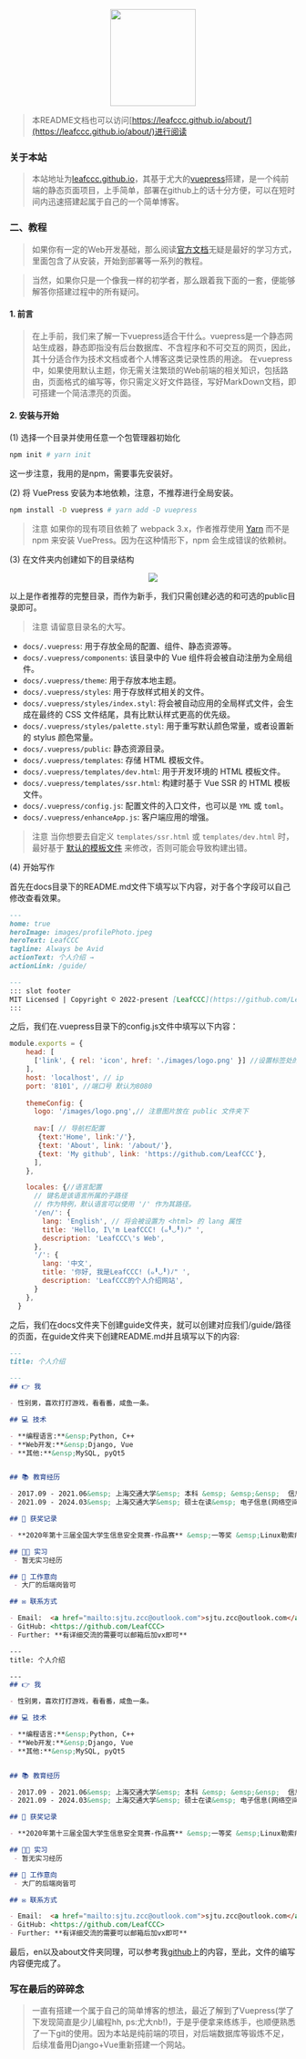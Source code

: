 <p align="center">
  <a href="https://leafccc.github.io/" target="_blank">
    <img src="./docs/.vuepress/public/images/logo.png" width = "150" height = "170"></a>
  </a>
</p>

> 本README文档也可以访问[https://leafccc.github.io/about/](https://leafccc.github.io/about/)进行阅读

### 关于本站

> 本站地址为[leafccc.github.io](https://leafccc.github.io)，其基于尤大的[vuepress](https://github.com/vuejs/vuepress)搭建，是一个纯前端的静态页面项目，上手简单，部署在github上的话十分方便，可以在短时间内迅速搭建起属于自己的一个简单博客。


### 二、教程


> 如果你有一定的Web开发基础，那么阅读[官方文档](https://vuepress.vuejs.org/zh/guide/getting-started.html)无疑是最好的学习方式，里面包含了从安装，开始到部署等一系列的教程。

> 当然，如果你只是一个像我一样的初学者，那么跟着我下面的一套，便能够解答你搭建过程中的所有疑问。


#### 1. 前言
> 在上手前，我们来了解一下vuepress适合干什么。vuepress是一个静态网站生成器，静态即指没有后台数据库、不含程序和不可交互的网页，因此，其十分适合作为技术文档或者个人博客这类记录性质的用途。
在vuepress中，如果使用默认主题，你无需关注繁琐的Web前端的相关知识，包括路由，页面格式的编写等，你只需定义好文件路径，写好MarkDown文档，即可搭建一个简洁漂亮的页面。

#### 2. 安装与开始
(1) 选择一个目录并使用任意一个包管理器初始化
  
  ``` bash
  npm init # yarn init
   ```

这一步注意，我用的是npm，需要事先安装好。

(2) 将 VuePress 安装为本地依赖，注意，不推荐进行全局安装。
  ``` bash
  npm install -D vuepress # yarn add -D vuepress
   ```
> 注意
   如果你的现有项目依赖了 webpack 3.x，作者推荐使用 [Yarn](https://classic.yarnpkg.com/zh-Hans/) 而不是 npm 来安装 VuePress。因为在这种情形下，npm 会生成错误的依赖树。
   
(3) 在文件夹内创建如下的目录结构

<p align="center">
    <img src="./docs/.vuepress/public/images/content.png" ></a>
  </a>
</p>

以上是作者推荐的完整目录，而作为新手，我们只需创建必选的和可选的public目录即可。

>  注意
请留意目录名的大写。


- `docs/.vuepress`: 用于存放全局的配置、组件、静态资源等。
- `docs/.vuepress/components`: 该目录中的 Vue 组件将会被自动注册为全局组件。
- `docs/.vuepress/theme`: 用于存放本地主题。
- `docs/.vuepress/styles`: 用于存放样式相关的文件。
- `docs/.vuepress/styles/index.styl`: 将会被自动应用的全局样式文件，会生成在最终的 CSS 文件结尾，具有比默认样式更高的优先级。
- `docs/.vuepress/styles/palette.styl`: 用于重写默认颜色常量，或者设置新的 stylus 颜色常量。
- `docs/.vuepress/public`: 静态资源目录。
- `docs/.vuepress/templates`: 存储 HTML 模板文件。
- `docs/.vuepress/templates/dev.html`: 用于开发环境的 HTML 模板文件。
- `docs/.vuepress/templates/ssr.html`: 构建时基于 Vue SSR 的 HTML 模板文件。
- `docs/.vuepress/config.js`: 配置文件的入口文件，也可以是 `YML` 或 `toml`。
- `docs/.vuepress/enhanceApp.js`: 客户端应用的增强。

>  注意
当你想要去自定义 `templates/ssr.html` 或 `templates/dev.html` 时，最好基于 [默认的模板文件](https://github.com/vuejs/vuepress/blob/master/packages/%40vuepress/core/lib/client/index.dev.html) 来修改，否则可能会导致构建出错。


(4) 开始写作

首先在docs目录下的README.md文件下填写以下内容，对于各个字段可以自己修改查看效果。
``` md
---
home: true
heroImage: images/profilePhoto.jpeg
heroText: LeafCCC
tagline: Always be Avid
actionText: 个人介绍 →
actionLink: /guide/

---
::: slot footer
MIT Licensed | Copyright © 2022-present [LeafCCC](https://github.com/LeafCCC)
:::

```
之后，我们在.vuepress目录下的config.js文件中填写以下内容：
``` js
module.exports = {
    head: [
      ['link', { rel: 'icon', href: './images/logo.png' }] //设置标签处的图标 自己绘制了一个
    ],
    host: 'localhost', // ip
    port: '8101', //端口号 默认为8080
    
    themeConfig: {
      logo: '/images/logo.png',// 注意图片放在 public 文件夹下
      
      nav:[ // 导航栏配置
       {text:'Home', link:'/'},
       {text: 'About', link: '/about/'}, 
       {text: 'My github', link: 'https://github.com/LeafCCC'},   
      ],      
    },

    locales: {//语言配置
      // 键名是该语言所属的子路径
      // 作为特例，默认语言可以使用 '/' 作为其路径。
      '/en/': {
        lang: 'English', // 将会被设置为 <html> 的 lang 属性
        title: 'Hello, I\'m LeafCCC! (๑╹◡╹)ﾉ" ',
        description: 'LeafCCC\'s Web',
      },
      '/': {
        lang: '中文',
        title: '你好, 我是LeafCCC! (๑╹◡╹)ﾉ" ',
        description: 'LeafCCC的个人介绍网站',
      }
    },
  }
```
之后，我们在docs文件夹下创建guide文件夹，就可以创建对应我们/guide/路径的页面，在guide文件夹下创建README.md并且填写以下的内容:
```md
---
title: 个人介绍

---
## 👉 我

- 性别男，喜欢打打游戏，看看番，咸鱼一条。

## 💻 技术

- **编程语言:**&ensp;Python, C++
- **Web开发:**&ensp;Django, Vue
- **其他:**&ensp;MySQL, pyQt5


## 📚 教育经历

- 2017.09 - 2021.06&emsp; 上海交通大学&emsp; 本科 &emsp; &emsp;&ensp;  信息安全
- 2021.09 - 2024.03&emsp; 上海交通大学&emsp; 硕士在读&emsp; 电子信息(网络空间安全) 

## 🚀 获奖记录

- **2020年第十三届全国大学生信息安全竞赛-作品赛** &emsp;一等奖 &emsp;Linux勒索病毒防范软件

## 👨‍🔧 实习
 - 暂无实习经历

## 📝 工作意向
 - 大厂的后端岗皆可

## ✉️ 联系方式

- Email:  <a href="mailto:sjtu.zcc@outlook.com">sjtu.zcc@outlook.com</a>
- GitHub: <https://github.com/LeafCCC>
- Further: **有详细交流的需要可以邮箱后加vx即可**

---
title: 个人介绍

---
## 👉 我

- 性别男，喜欢打打游戏，看看番，咸鱼一条。

## 💻 技术

- **编程语言:**&ensp;Python, C++
- **Web开发:**&ensp;Django, Vue
- **其他:**&ensp;MySQL, pyQt5


## 📚 教育经历

- 2017.09 - 2021.06&emsp; 上海交通大学&emsp; 本科 &emsp; &emsp;&ensp;  信息安全
- 2021.09 - 2024.03&emsp; 上海交通大学&emsp; 硕士在读&emsp; 电子信息(网络空间安全) 

## 🚀 获奖记录

- **2020年第十三届全国大学生信息安全竞赛-作品赛** &emsp;一等奖 &emsp;Linux勒索病毒防范软件

## 👨‍🔧 实习
 - 暂无实习经历

## 📝 工作意向
 - 大厂的后端岗皆可

## ✉️ 联系方式

- Email:  <a href="mailto:sjtu.zcc@outlook.com">sjtu.zcc@outlook.com</a>
- GitHub: <https://github.com/LeafCCC>
- Further: **有详细交流的需要可以邮箱后加vx即可**


```
最后，en以及about文件夹同理，可以参考我[github](https://github.com/LeafCCC/LeafCCC_BlogDev)上的内容，至此，文件的编写内容便完成了。

### 写在最后的碎碎念

> 一直有搭建一个属于自己的简单博客的想法，最近了解到了Vuepress(学了下发现简直是少儿编程hh, ps:尤大nb!)，于是乎便拿来练练手，也顺便熟悉了一下git的使用。因为本站是纯前端的项目，对后端数据库等锻炼不足，后续准备用Django+Vue重新搭建一个网站。